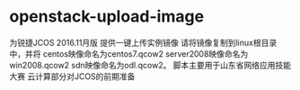 # openstack-upload-image
为锐捷JCOS 2016.11月版 提供一键上传实例镜像
请将镜像复制到linux根目录中，并将 centos映像命名为centos7.qcow2    server2008映像命名为win2008.qcow2   sdn映像命名为odl.qcow2。
脚本主要用于山东省网络应用技能大赛   云计算部分对JCOS的前期准备
